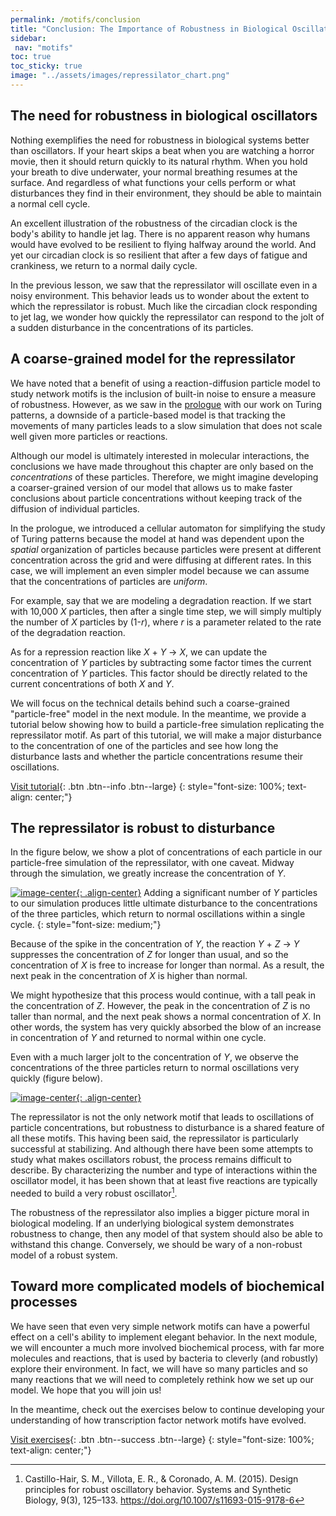 ```yaml
---
permalink: /motifs/conclusion
title: "Conclusion: The Importance of Robustness in Biological Oscillators"
sidebar:
 nav: "motifs"
toc: true
toc_sticky: true
image: "../assets/images/repressilator_chart.png"
---
```


## The need for robustness in biological oscillators

Nothing exemplifies the need for robustness in biological systems better than oscillators. If your heart skips a beat when you are watching a horror movie, then it should return quickly to its natural rhythm. When you hold your breath to dive underwater, your normal breathing resumes at the surface. And regardless of what functions your cells perform or what disturbances they find in their environment, they should be able to maintain a normal cell cycle.

An excellent illustration of the robustness of the circadian clock is the body's ability to handle jet lag. There is no apparent reason why humans would have evolved to be resilient to flying halfway around the world. And yet our circadian clock is so resilient that after a few days of fatigue and crankiness, we return to a normal daily cycle.

In the previous lesson, we saw that the repressilator will oscillate even in a noisy environment. This behavior leads us to wonder about the extent to which the repressilator is robust. Much like the circadian clock responding to jet lag, we wonder how quickly the repressilator can respond to the jolt of a sudden disturbance in the concentrations of its particles.

## A coarse-grained model for the repressilator

We have noted that a benefit of using a reaction-diffusion particle model to study network motifs is the inclusion of built-in noise to ensure a measure of robustness. However, as we saw in the [prologue](../prologue/) with our work on Turing patterns, a downside of a particle-based model is that tracking the movements of many particles leads to a slow simulation that does not scale well given more particles or reactions.

Although our model is ultimately interested in molecular interactions, the conclusions we have made throughout this chapter are only based on the *concentrations* of these particles. Therefore, we might imagine developing a coarser-grained version of our model that allows us to make faster conclusions about particle concentrations without keeping track of the diffusion of individual particles.

In the prologue, we introduced a cellular automaton for simplifying the study of Turing patterns because the model at hand was dependent upon the *spatial* organization of particles because particles were present at different concentration across the grid and were diffusing at different rates. In this case, we will implement an even simpler model because we can assume that the concentrations of particles are *uniform*.

For example, say that we are modeling a degradation reaction. If we start with 10,000 *X* particles, then after a single time step, we will simply multiply the number of *X* particles by (1-*r*), where *r* is a parameter related to the rate of the degradation reaction.

As for a repression reaction like *X* + *Y* → *X*, we can update the concentration of *Y* particles by subtracting some factor times the current concentration of *Y* particles. This factor should be directly related to the current concentrations of both *X* and *Y*.

We will focus on the technical details behind such a coarse-grained "particle-free" model in the next module. In the meantime, we provide a tutorial below showing how to build a particle-free simulation replicating the repressilator motif. As part of this tutorial, we will make a major disturbance to the concentration of one of the particles and see how long the disturbance lasts and whether the particle concentrations resume their oscillations.

[Visit tutorial](tutorial_perturb){: .btn .btn--info .btn--large}
{: style="font-size: 100%; text-align: center;"}

## The repressilator is robust to disturbance

In the figure below, we show a plot of concentrations of each particle in our particle-free simulation of the repressilator, with one caveat.  Midway through the simulation, we greatly increase the concentration of *Y*.

[![image-center](../assets/images/600px/nf_sim_interrupted_chart.png){: .align-center}](../assets/images/nf_sim_interrupted_chart.png)
Adding a significant number of *Y* particles to our simulation produces little ultimate disturbance to the concentrations of the three particles, which return to normal oscillations within a single cycle.
{: style="font-size: medium;"}

Because of the spike in the concentration of *Y*, the reaction *Y* + *Z* → *Y* suppresses the concentration of *Z* for longer than usual, and so the concentration of *X* is free to increase for longer than normal. As a result, the next peak in the concentration of *X* is higher than normal.

We might hypothesize that this process would continue, with a tall peak in the concentration of *Z*. However, the peak in the concentration of *Z* is no taller than normal, and the next peak shows a normal concentration of *X*. In other words, the system has very quickly absorbed the blow of an increase in concentration of *Y* and returned to normal within one cycle.

Even with a much larger jolt to the concentration of *Y*, we observe the concentrations of the three particles return to normal oscillations very quickly (figure below).

[![image-center](../assets/images/600px/nf_sim_interrupted_chart_spike.png){: .align-center}](../assets/images/nf_sim_interrupted_chart_spike.png)

The repressilator is not the only network motif that leads to oscillations of particle concentrations, but robustness to disturbance is a shared feature of all these motifs. This having been said, the repressilator is particularly successful at stabilizing. And although there have been some attempts to study what makes oscillators robust, the process remains difficult to describe. By characterizing the number and type of interactions within the oscillator model, it has been shown that at least five reactions are typically needed to build a very robust oscillator[^repress].

The robustness of the repressilator also implies a bigger picture moral in biological modeling. If an underlying biological system demonstrates robustness to change, then any model of that system should also be able to withstand this change. Conversely, we should be wary of a non-robust model of a robust system.

## Toward more complicated models of biochemical processes

We have seen that even very simple network motifs can have a powerful effect on a cell's ability to implement elegant behavior. In the next module, we will encounter a much more involved biochemical process, with far more molecules and reactions, that is used by bacteria to cleverly (and robustly) explore their environment. In fact, we will have so many particles and so many reactions that we will need to completely rethink how we set up our model. We hope that you will join us!

In the meantime, check out the exercises below to continue developing your understanding of how transcription factor network motifs have evolved.

[Visit exercises](exercises){: .btn .btn--success .btn--large}
{: style="font-size: 100%; text-align: center;"}

[^ffl]: Image adapted from Mangan, S., & Alon, U. (2003). Structure and function of the feed-forward loop network motif. Proceedings of the National Academy of Sciences of the United States of America, 100(21), 11980–11985. https://doi.org/10.1073/pnas.2133841100

[^oscillator]: Elowitz, M. B. & Leibler, S. A Synthetic Oscillatory Network of Transcriptional Regulators. Nature 403, 335-338 (2000).

[^repress]: Castillo-Hair, S. M., Villota, E. R., & Coronado, A. M. (2015). Design principles for robust oscillatory behavior. Systems and Synthetic Biology, 9(3), 125–133. https://doi.org/10.1007/s11693-015-9178-6
